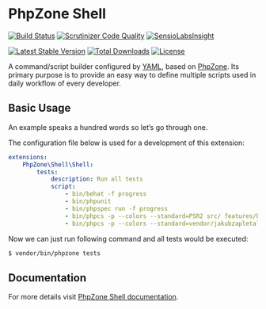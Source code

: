 # PhpZone Shell

[![Build Status](https://travis-ci.org/phpzone/shell.svg?branch=master)](https://travis-ci.org/phpzone/shell)
[![Scrutinizer Code Quality](https://scrutinizer-ci.com/g/phpzone/shell/badges/quality-score.png?b=master)](https://scrutinizer-ci.com/g/phpzone/shell/?branch=master)
[![SensioLabsInsight](https://insight.sensiolabs.com/projects/e00091c2-2be6-4bc3-a72f-1b92be8204dd/mini.png)](https://insight.sensiolabs.com/projects/e00091c2-2be6-4bc3-a72f-1b92be8204dd)

[![Latest Stable Version](https://poser.pugx.org/phpzone/shell/v/stable.png)](https://packagist.org/packages/phpzone/shell)
[![Total Downloads](https://poser.pugx.org/phpzone/shell/downloads.png)](https://packagist.org/packages/phpzone/shell)
[![License](https://poser.pugx.org/phpzone/shell/license.png)](https://packagist.org/packages/phpzone/shell)

A command/script builder configured by [YAML], based on [PhpZone]. Its primary purpose is to
provide an easy way to define multiple scripts used in daily workflow of every developer.

## Basic Usage

An example speaks a hundred words so let’s go through one.

The configuration file below is used for a development of this extension:

```yaml
extensions:
    PhpZone\Shell\Shell:
        tests:
            description: Run all tests
            script:
                - bin/behat -f progress
                - bin/phpunit
                - bin/phpspec run -f progress
                - bin/phpcs -p --colors --standard=PSR2 src/ features/bootstrap/
                - bin/phpcs -p --colors --standard=vendor/jakubzapletal/php_codesniffer-rules/psr2-without-camel-case-method-name.xml spec/ integrations/
```

Now we can just run following command and all tests would be executed:

```bash
$ vendor/bin/phpzone tests
```

## Documentation

For more details visit [PhpZone Shell documentation].


[YAML]: http://symfony.com/doc/current/components/yaml/yaml_format.html
[PhpZone]: https://github.com/phpzone/phpzone
[PhpZone Shell documentation]: http://www.phpzone.org/projects/phpzone-shell

